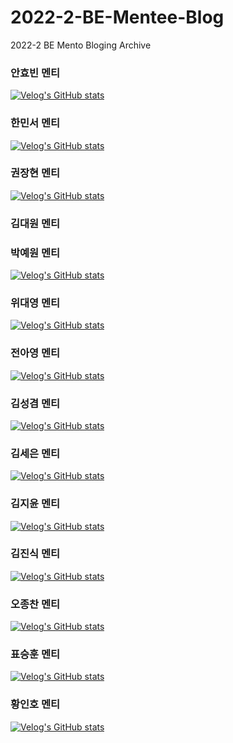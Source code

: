 # 2022-2-BE-Mentee-Blog
2022-2 BE Mento Bloging Archive

### 안효빈 멘티
[![Velog's GitHub stats](https://velog-readme-stats.vercel.app/api/list?name=ax31718)](https://velog.io/@ax31718)

### 한민서 멘티
[![Velog's GitHub stats](https://velog-readme-stats.vercel.app/api/list?name=ax31718)](https://velog.io/@hms_0326)

### 권장현 멘티 
[![Velog's GitHub stats](https://velog-readme-stats.vercel.app/api/list?name=su5398)](https://velog.io/@su5398)

### 김대원 멘티 

### 박예원 멘티 
[![Velog's GitHub stats](https://velog-readme-stats.vercel.app/api/list?name=wlseks)](https://velog.io/@wlseks)

### 위대영 멘티 
[![Velog's GitHub stats](https://velog-readme-stats.vercel.app/api/list?name=whi239)](https://velog.io/@whi239)

### 전아영 멘티 
[![Velog's GitHub stats](https://velog-readme-stats.vercel.app/api/list?name=ah_y_li)](https://velog.io/@ah_y_li)

### 김성겸 멘티 
[![Velog's GitHub stats](https://velog-readme-stats.vercel.app/api/list?name=12121asasasa)](https://velog.io/@12121asasasa)

### 김세은 멘티 
[![Velog's GitHub stats](https://velog-readme-stats.vercel.app/api/list?name=the2en)](https://velog.io/@the2en)

### 김지윤 멘티 
[![Velog's GitHub stats](https://velog-readme-stats.vercel.app/api/list?name=lisianthus_yun)](https://velog.io/@lisianthus_yun)

### 김진식 멘티 
[![Velog's GitHub stats](https://velog-readme-stats.vercel.app/api/list?name=jinsik)](https://velog.io/@jinsik)

### 오종찬 멘티 
[![Velog's GitHub stats](https://velog-readme-stats.vercel.app/api/list?name=dhwhdcks)](https://velog.io/@dhwhdcks)

### 표승훈 멘티 
[![Velog's GitHub stats](https://velog-readme-stats.vercel.app/api/list?name=marpol)](https://velog.io/@marpol)

### 황인호 멘티 
[![Velog's GitHub stats](https://velog-readme-stats.vercel.app/api/list?name=seanpoll)](https://velog.io/@seanpoll)
